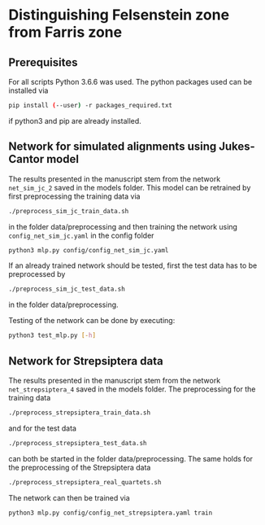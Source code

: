 # Distinguishing Felsenstein zone from Farris zone

## Prerequisites

For all scripts Python 3.6.6 was used. The python packages used can be installed via
```sh
pip install (--user) -r packages_required.txt
```
if python3 and pip are already installed.


## Network for simulated alignments using Jukes-Cantor model

The results presented in the manuscript stem from the network `net_sim_jc_2` saved in the models folder. This model can be retrained by first preprocessing the training data via 
```sh
./preprocess_sim_jc_train_data.sh
```
in the folder data/preprocessing and then training the network using `config_net_sim_jc.yaml` in the config folder
```sh
python3 mlp.py config/config_net_sim_jc.yaml
```
If an already trained network should be tested, first the test data has to be preprocessed by
```sh
./preprocess_sim_jc_test_data.sh
```
in the folder data/preprocessing.

Testing of the network can be done by executing:
```sh
python3 test_mlp.py [-h]
```

## Network for Strepsiptera data

The results presented in the manuscript stem from the network `net_strepsiptera_4` saved in the models folder. The preprocessing for the training data
```sh
./preprocess_strepsiptera_train_data.sh
```
and for the test data
```sh
./preprocess_strepsiptera_test_data.sh
```
can both be started in the folder data/preprocessing. The same holds for the preprocessing of the Strepsiptera data
```sh
./preprocess_strepsiptera_real_quartets.sh
```
The network can then be trained via
```sh
python3 mlp.py config/config_net_strepsiptera.yaml train
```
<!--and tested on simulated data by
```sh
./test_strepsiptera_sim.sh
```
The network can be tested on the real Strepsiptera quartets by
```sh
./test_strepsiptera_real_quartets.sh
```-->
